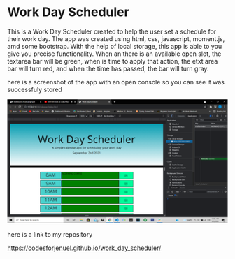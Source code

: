 # Work Day Scheduler

This is a Work Day Scheduler created to help the user set a schedule for their work day.
The app was created using html, css, javascript, moment.js, amd some bootstrap. With the 
help of local storage, this app is able to you give you precise functionality. When an there
is an available open slot, the textarea bar will be green, when is time to apply that action,
the etxt area bar will turn red, and when the time has passed, the bar will turn gray.

here is a screenshot of the app with an open console so you can see it was successfuly stored

![screenshot](./images/screen1.png)

here is a link to my repository

https://codesforjenuel.github.io/work_day_scheduler/


